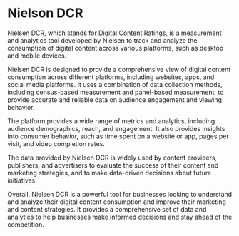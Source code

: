 # Nielson DCR

Nielsen DCR, which stands for Digital Content Ratings, is a measurement and analytics tool developed by Nielsen to track and analyze the consumption of digital content across various platforms, such as desktop and mobile devices.

Nielsen DCR is designed to provide a comprehensive view of digital content consumption across different platforms, including websites, apps, and social media platforms. It uses a combination of data collection methods, including census-based measurement and panel-based measurement, to provide accurate and reliable data on audience engagement and viewing behavior.

The platform provides a wide range of metrics and analytics, including audience demographics, reach, and engagement. It also provides insights into consumer behavior, such as time spent on a website or app, pages per visit, and video completion rates.

The data provided by Nielsen DCR is widely used by content providers, publishers, and advertisers to evaluate the success of their content and marketing strategies, and to make data-driven decisions about future initiatives.

Overall, Nielsen DCR is a powerful tool for businesses looking to understand and analyze their digital content consumption and improve their marketing and content strategies. It provides a comprehensive set of data and analytics to help businesses make informed decisions and stay ahead of the competition.
